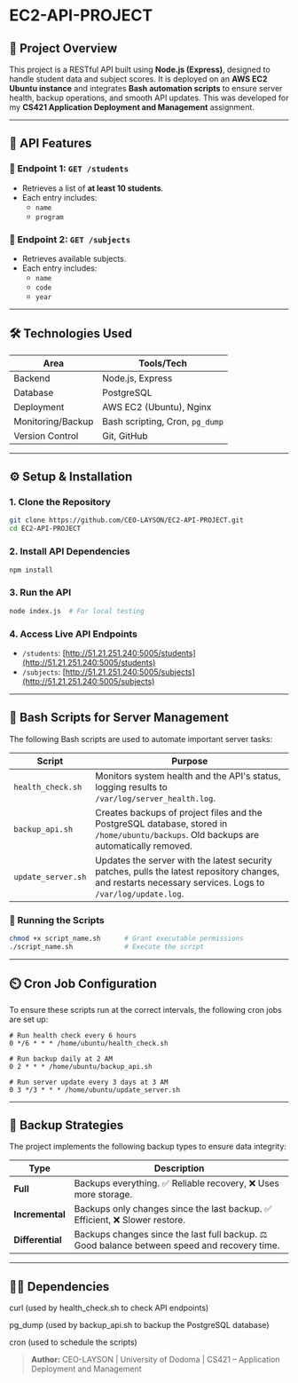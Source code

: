 # EC2-API-PROJECT

## 📌 Project Overview

This project is a RESTful API built using **Node.js (Express)**, designed to handle student data and subject scores. It is deployed on an **AWS EC2 Ubuntu instance** and integrates **Bash automation scripts** to ensure server health, backup operations, and smooth API updates. This was developed for my **CS421 Application Deployment and Management** assignment.

---

## 🚀 API Features

### 🔹 Endpoint 1: `GET /students`

- Retrieves a list of **at least 10 students**.
- Each entry includes:
  - `name`
  - `program`

### 🔹 Endpoint 2: `GET /subjects`

- Retrieves available subjects.
- Each entry includes:
  - `name`
  - `code`
  - `year`

---

## 🛠️ Technologies Used

| Area              | Tools/Tech                      |
| ----------------- | ------------------------------- |
| Backend           | Node.js, Express                |
| Database          | PostgreSQL                      |
| Deployment        | AWS EC2 (Ubuntu), Nginx         |
| Monitoring/Backup | Bash scripting, Cron, `pg_dump` |
| Version Control   | Git, GitHub                     |

---

## ⚙️ Setup & Installation

### 1. Clone the Repository

```bash
git clone https://github.com/CEO-LAYSON/EC2-API-PROJECT.git
cd EC2-API-PROJECT
```

### 2. Install API Dependencies

```bash
npm install
```

### 3. Run the API

```bash
node index.js  # For local testing
```

### 4. Access Live API Endpoints

- `/students`: [http://51.21.251.240:5005/students](http://51.21.251.240:5005/students)
- `/subjects`: [http://51.21.251.240:5005/subjects](http://51.21.251.240:5005/subjects)

---

## 📂 Bash Scripts for Server Management

The following Bash scripts are used to automate important server tasks:

| Script             | Purpose                                                                                                                                                   |
| ------------------ | --------------------------------------------------------------------------------------------------------------------------------------------------------- |
| `health_check.sh`  | Monitors system health and the API's status, logging results to `/var/log/server_health.log`.                                                             |
| `backup_api.sh`    | Creates backups of project files and the PostgreSQL database, stored in `/home/ubuntu/backups`. Old backups are automatically removed.                    |
| `update_server.sh` | Updates the server with the latest security patches, pulls the latest repository changes, and restarts necessary services. Logs to `/var/log/update.log`. |

### 🧪 Running the Scripts

```bash
chmod +x script_name.sh      # Grant executable permissions
./script_name.sh             # Execute the script
```

---

## ⏲️ Cron Job Configuration

To ensure these scripts run at the correct intervals, the following cron jobs are set up:

```cron
# Run health check every 6 hours
0 */6 * * * /home/ubuntu/health_check.sh

# Run backup daily at 2 AM
0 2 * * * /home/ubuntu/backup_api.sh

# Run server update every 3 days at 3 AM
0 3 */3 * * * /home/ubuntu/update_server.sh
```

---

## 🧠 Backup Strategies

The project implements the following backup types to ensure data integrity:

| Type             | Description                                                                                  |
| ---------------- | -------------------------------------------------------------------------------------------- |
| **Full**         | Backups everything. ✅ Reliable recovery, ❌ Uses more storage.                              |
| **Incremental**  | Backups only changes since the last backup. ✅ Efficient, ❌ Slower restore.                 |
| **Differential** | Backups changes since the last full backup. ⚖️ Good balance between speed and recovery time. |

---

## 🧑‍💻 Dependencies

curl (used by health_check.sh to check API endpoints)

pg_dump (used by backup_api.sh to backup the PostgreSQL database)

cron (used to schedule the scripts)

> **Author:** CEO-LAYSON | University of Dodoma | CS421 – Application Deployment and Management
